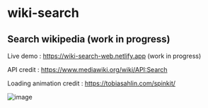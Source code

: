 # wiki-search 

## Search wikipedia (work in progress)

Live demo : https://wiki-search-web.netlify.app (work in progress)

API credit : https://www.mediawiki.org/wiki/API:Search

Loading animation credit : https://tobiasahlin.com/spinkit/

![image](https://user-images.githubusercontent.com/79618101/146852912-02734903-09da-4760-8e56-d27e1db9468e.png)





